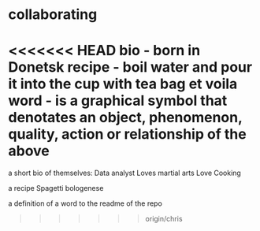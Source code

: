 # collaborating
<<<<<<< HEAD
bio - born in Donetsk
recipe - boil water and pour it into the cup with tea bag et voila 
word - is a graphical symbol that denotates an object, phenomenon, quality, action or relationship of the above
=======
a short bio of themselves:
Data analyst
Loves martial arts
Love Cooking

a recipe
Spagetti bologenese

a definition of a word to the readme of the repo

>>>>>>> origin/chris
